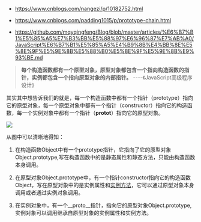 * https://www.cnblogs.com/nangezi/p/10182752.html
* https://www.cnblogs.com/padding1015/p/prototype-chain.html

* https://github.com/mqyqingfeng/Blog/blob/master/articles/%E6%B7%B1%E5%85%A5%E7%B3%BB%E5%88%97%E6%96%87%E7%AB%A0/JavaScript%E6%B7%B1%E5%85%A5%E4%B9%8B%E4%BB%8E%E5%8E%9F%E5%9E%8B%E5%88%B0%E5%8E%9F%E5%9E%8B%E9%93%BE.md







> **每个构造函数都有一个原型对象，原型对象都包含一个指向构造函数的指针，实例都包含一个指向原型对象的内部指针。** ----《JavaScript高级程序设计》

其实其中想告诉我们的就是，每一个构造函数中都有一个指针（prototype）指向它的原型对象，每一个原型对象中都有一个指针（constructor）指向它的构造函数，每一个实例对象中都有一个指针（__protot__）指向它的原型对象。

![](/AllFiles/JS/JavaScript对象/JavaScript原型与原型链/images/001.png)

从图中可以清晰地得知：

1. 在构造函数Object中有一个prototype指针，它指向了它的原型对象 Object.prototype,写在构造函数中的是静态属性和静态方法，只能由构造函数本身调用。

2. 在原型对象Object.prototype中，有一个指针constructor指向它的构造函数Object，写在原型对象中的是实例属性和[实例方法](https://so.csdn.net/so/search?q=实例方法&spm=1001.2101.3001.7020)，它可以通过原型对象本身调用或者通过实例对象调用。

3. 在实例对象中，有一个__proto__指针，指向它的原型对象Object.prototype,实例对象可以调用继承自原型对象的实例属性和实例方法。



















